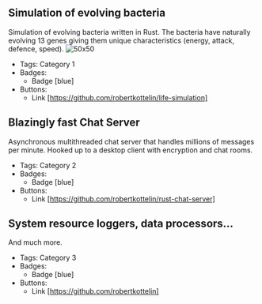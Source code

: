 ## Simulation of evolving bacteria
Simulation of evolving bacteria written in Rust. The bacteria have naturally evolving 13 genes giving them unique characteristics (energy, attack, defence, speed).
![50x50](.../assets/simulation.png)
- Tags: Category 1
- Badges:
  - Badge [blue]
- Buttons:
  - Link [https://github.com/robertkottelin/life-simulation]

## Blazingly fast Chat Server
Asynchronous multithreaded chat server that handles millions of messages per minute. Hooked up to a desktop client with encryption and chat rooms.
- Tags: Category 2
- Badges:
  - Badge [blue]
- Buttons:
  - Link [https://github.com/robertkottelin/rust-chat-server]

## System resource loggers, data processors...
And much more.
- Tags: Category 3
- Badges:
  - Badge [blue]
- Buttons:
  - Link [https://github.com/robertkottelin]